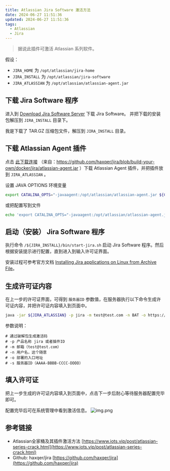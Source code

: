 ```yaml
---
title: Atlassian Jira Software 激活方法
date: 2024-06-27 11:51:36
updated: 2024-06-27 11:51:36
tags:
  - Atlassian
  - Jira
---
```


> 据说此插件可激活 Atlassian 系列软件。

假设：

- `JIRA_HOME` 为 `/opt/atlassian/jira-home`
- `JIRA_INSTALL` 为 `/opt/atlassian/jira-software`
- `JIRA_ATLASSIAN` 为 `/opt/atlassian/atlassian-agent.jar`

## 下载 Jira Software 程序

进入到 [Download Jira Software Server](https://www.atlassian.com/software/jira/download.) 下载 Jira Software。
并把下载的安装包解压到 `JIRA_INSTALL` 目录下。

我是下载了 TAR.GZ 压缩包文件，解压到 `JIRA_INSTALL` 目录。

## 下载 Atlassian Agent 插件

点击 [此下载连接](./atlassian-agent.jar) （来自：https://github.com/haxqer/jira/blob/build-your-own/docker/jira/atlassian-agent.jar ）下载 Atlassian Agent 插件，并把插件放到 `JIRA_ATLASSIAN` 。

设置 JAVA OPTIONS 环境变量 
```bash
export CATALINA_OPTS="-javaagent:/opt/atlassian/atlassian-agent.jar ${CATALINA_OPTS}"
```

或把配置写到文件
```bash
echo 'export CATALINA_OPTS="-javaagent:/opt/atlassian/atlassian-agent.jar ${CATALINA_OPTS}"' >> /${JIRA_INSTALL}/bin/setenv.sh
```

## 启动（安装） Jira Software 程序

执行命令 `/${JIRA_INSTALL}/bin/start-jira.sh` 启动 Jira Software 程序。然后根据安装提示进行配置，直到进入到输入许可证界面。

安装过程可参考官方文档 [Installing Jira applications on Linux from Archive File](https://confluence.atlassian.com/adminjiraserver/installing-jira-applications-on-linux-from-archive-file-938846844.html)。

## 生成许可证内容

在上一步的许可证界面，可得到 `服务器ID` 参数值，在服务器执行以下命令生成许可证内容，并把许可证内容填入到页面中。
```bash
java -jar ${JIRA_ATLASSIAN} -p jira -m test@test.com -n BAT -o https://192.168.0.10:8080 -s AAAA-BBBB-CCCC-DDDD
```


参数说明：
```
# 通过破解包生成激活码
# -p 产品名称 jira 或者插件ID
# -m 邮箱（test@test.com）
# -n 用户名，这个随意
# -o 部署的入口地址
# -s 服务器ID（AAAA-BBBB-CCCC-DDDD）
```
## 填入许可证

把上一步生成的许可证内容填入到页面中，点击下一步后耐心等待服务器配置完毕即可。

配置完毕后可在系统管理中看到激活信息。
![img.png](img.png)

## 参考链接

- Atlassian全家桶及其插件激活方法 [https://www.iots.vip/post/atlassian-series-crack.html](https://www.iots.vip/post/atlassian-series-crack.html)
- Github: haxqer/jira [https://github.com/haxqer/jira](https://github.com/haxqer/jira)

